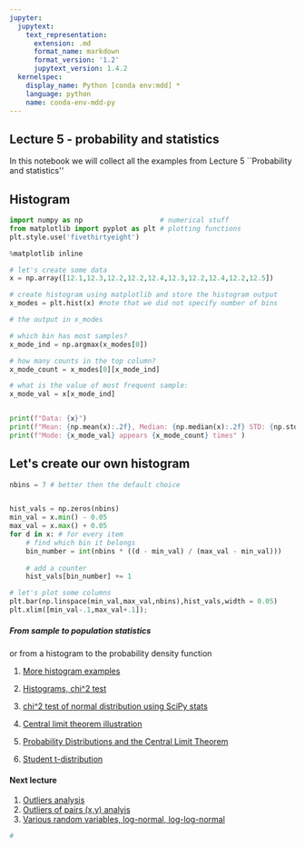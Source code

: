 ```yaml
---
jupyter:
  jupytext:
    text_representation:
      extension: .md
      format_name: markdown
      format_version: '1.2'
      jupytext_version: 1.4.2
  kernelspec:
    display_name: Python [conda env:mdd] *
    language: python
    name: conda-env-mdd-py
---
```


<!-- #region cell_id="503f3c89-bab9-4dae-8e5e-13edfacdbdf7" tags=[] -->
## Lecture 5 - probability and statistics

In this notebook we will collect all the examples from Lecture 5 ``Probability and statistics''
<!-- #endregion -->

<!-- #region cell_id="7d4008bf-991b-4402-be9f-b8aa404aabd3" -->
## Histogram
<!-- #endregion -->

```python cell_id="647465f2-af83-49a9-93b7-162af714cb35" jupyter={"outputs_hidden": false}
import numpy as np                   # numerical stuff
from matplotlib import pyplot as plt # plotting functions
plt.style.use('fivethirtyeight')

%matplotlib inline
```

```python cell_id="dffa2fcc-1e14-4b4a-9a85-7f2c78779783" jupyter={"outputs_hidden": false}
# let's create some data
x = np.array([12.1,12.3,12.2,12.2,12.4,12.3,12.2,12.4,12.2,12.5])
```

```python cell_id="dffa2fcc-1e14-4b4a-9a85-7f2c78779783" jupyter={"outputs_hidden": false}
# create histogram using matplotlib and store the histogram output
x_modes = plt.hist(x) #note that we did not specify number of bins
```

```python cell_id="90e59b5f-b6b9-4728-9bff-f263a8ba1dd4" jupyter={"outputs_hidden": false}
# the output in x_modes

# which bin has most samples? 
x_mode_ind = np.argmax(x_modes[0])

# how many counts in the top column? 
x_mode_count = x_modes[0][x_mode_ind]

# what is the value of most frequent sample: 
x_mode_val = x[x_mode_ind]


print(f"Data: {x}")
print(f"Mean: {np.mean(x):.2f}, Median: {np.median(x):.2f} STD: {np.std(x):.2f}")
print(f"Mode: {x_mode_val} appears {x_mode_count} times" )
```

<!-- #region cell_id="4c263150-206a-4304-8104-7c4ff33414a8" -->
## Let's create our own histogram 
<!-- #endregion -->

```python cell_id="b02c5113-6020-4341-bb36-39558e9f0bcf" jupyter={"outputs_hidden": false}
nbins = 7 # better then the default choice 


hist_vals = np.zeros(nbins)
min_val = x.min() - 0.05
max_val = x.max() + 0.05
for d in x: # for every item
    # find which bin it belongs 
    bin_number = int(nbins * ((d - min_val) / (max_val - min_val)))
    
    # add a counter
    hist_vals[bin_number] += 1
```

```python cell_id="b02c5113-6020-4341-bb36-39558e9f0bcf" jupyter={"outputs_hidden": false}
# let's plot some columns
plt.bar(np.linspace(min_val,max_val,nbins),hist_vals,width = 0.05)
plt.xlim([min_val-.1,max_val+.1]);
```

<!-- #region cell_id="1cc37d28-bc22-4483-a97e-10848cbcdd0e" tags=[] -->
##### From sample to population statistics 
or from a histogram to the probability density function

1. [More histogram examples](histogram_example.ipynb)

1. [Histograms, chi^2 test](histogram_example.ipynb)
1. [chi^2 test of normal distribution using SciPy stats](chi_square_test_example.ipynb)
1. [Central limit theorem illustration](Central_limit_theorem_illustration.ipynb)
1. [Probability Distributions and the Central Limit Theorem](distributions.ipynb)

1. [Student t-distribution](t-distribution.ipynb)

#### Next lecture 
1. [Outliers analysis](outliers_example.ipynb)
1. [Outliers of pairs (x,y) analyis](outliers_example_pairs.ipynb)
1. [Various random variables, log-normal, log-log-normal](various_random_variables.ipynb)
<!-- #endregion -->

```python cell_id="71df2001-06c6-485b-bfa2-5e5effbb5de0" tags=[]
#
```

